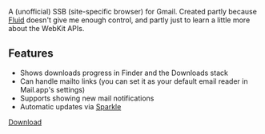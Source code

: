 A (unofficial) SSB (site-specific browser) for Gmail. Created partly because [Fluid](http://fluidapp.com) doesn't give me enough control, and partly just to learn a little more about the WebKit APIs.

Features
--------
 - Shows downloads progress in Finder and the Downloads stack
 - Can handle mailto links (you can set it as your default email reader in Mail.app's settings)
 - Supports showing new mail notifications
 - Automatic updates via [Sparkle](http://sparkle.andymatuschak.org)

[Download](http://vivekja.in/gmail-ssb/downloads/Gmail-v1.0.zip)
